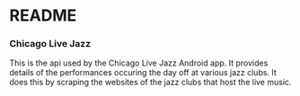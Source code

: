 # README

### Chicago Live Jazz

This is the api used by the Chicago Live Jazz Android app. It provides details of the performances occuring the day off at various jazz clubs. It does this by scraping the websites of the jazz clubs that host the live music. 
